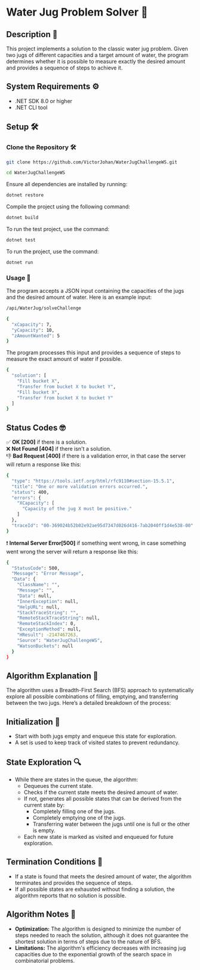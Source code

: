 # Water Jug Problem Solver 🧩

## Description 📝

This project implements a solution to the classic water jug problem. Given two jugs of different capacities and a target amount of water, the program determines whether it is possible to measure exactly the desired amount and provides a sequence of steps to achieve it.

## System Requirements ⚙️

- .NET SDK 8.0 or higher
- .NET CLI tool

## Setup 🛠️

### Clone the Repository 🛠️
```bash
git clone https://github.com/VictorJohan/WaterJugChallengeWS.git

cd WaterJugChallengeWS
```
Ensure all dependencies are installed by running:
```bash
dotnet restore
```
Compile the project using the following command:

```bash
dotnet build
```
To run the test project, use the command:
```bash
dotnet test
```
To run the project, use the command:
```bash
dotnet run
```
### Usage 📖

The program accepts a JSON input containing the capacities of the jugs and the desired amount of water. Here is an example input:

```bash
/api/WaterJug/solveChallenge
```

```bash
{
  "xCapacity": 7,
  "yCapacity": 10,
  "zAmountWanted": 5
}
```
The program processes this input and provides a sequence of steps to measure the exact amount of water if possible.

```bash
{
  "solution": [
    "Fill bucket X",
    "Transfer from bucket X to bucket Y",
    "Fill bucket X",
    "Transfer from bucket X to bucket Y"
  ]
}
```
## Status Codes 🤓
✅ <b>OK [200]</b> if there is a solution.<br>
❌ <b>Not Found [404]</b> if there isn't a solution.<br>
👎 <b>Bad Request [400]</b> if there is a validation error, in that case the server will return a response like this:
```bash
{
  "type": "https://tools.ietf.org/html/rfc9110#section-15.5.1",
  "title": "One or more validation errors occurred.",
  "status": 400,
  "errors": {
    "XCapacity": [
      "Capacity of the jug X must be positive."
    ]
  },
  "traceId": "00-369024b52b02e92ae95d7347d026d416-7ab2040ff1d4e538-00"
}
```
❗ <b>Internal Server Error[500]</b> if something went wrong, in case something went wrong the server will return a response like this:
```bash
{
  "StatusCode": 500,
  "Message": "Error Message",
  "Data": {
    "ClassName": "",
    "Message": "",
    "Data": null,
    "InnerException": null,
    "HelpURL": null,
    "StackTraceString": "",
    "RemoteStackTraceString": null,
    "RemoteStackIndex": 0,
    "ExceptionMethod": null,
    "HResult": -2147467263,
    "Source": "WaterJugChallengeWS",
    "WatsonBuckets": null
  }
}
```


## Algorithm Explanation 🧠

The algorithm uses a Breadth-First Search (BFS) approach to systematically explore all possible combinations of filling, emptying, and transferring between the two jugs. Here’s a detailed breakdown of the process:

## Initialization 🚀

* Start with both jugs empty and enqueue this state for exploration.
* A set is used to keep track of visited states to prevent redundancy.

## State Exploration 🔍

* While there are states in the queue, the algorithm:
  * Dequeues the current state.
  * Checks if the current state meets the desired amount of water.
  * If not, generates all possible states that can be derived from the current state by:
      * Completely filling one of the jugs.
      * Completely emptying one of the jugs.
      * Transferring water between the jugs until one is full or the other is empty.
  * Each new state is marked as visited and enqueued for future exploration.
  
## Termination Conditions 📜
* If a state is found that meets the desired amount of water, the algorithm terminates and provides the sequence of steps.
* If all possible states are exhausted without finding a solution, the algorithm reports that no solution is possible.
  
## Algorithm Notes 🦿
* <b>Optimization:</b> The algorithm is designed to minimize the number of steps needed to reach the solution, although it does not guarantee the shortest solution in terms of steps due to the nature of BFS.
* <b>Limitations:</b> The algorithm's efficiency decreases with increasing jug capacities due to the exponential growth of the search space in combinatorial problems.
